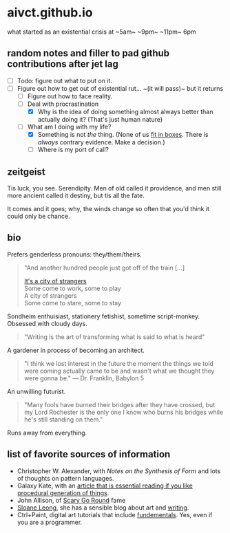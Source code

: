 # aivct.github.io
what started as an existential crisis at ~5am~ ~9pm~ ~11pm~ 6pm

## random notes and filler to pad github contributions after jet lag
- [ ] Todo: figure out what to put on it.
- [ ] Figure out how to get out of existential rut... ~(it will pass)~ but it returns
    - [ ] Figure out how to face reality.
    - [ ] Deal with procrastination
        - [x] Why is the idea of doing something almost always better than actually doing it? (That's just human nature)
    - [ ] What am I doing with my life?
        - [x] Something is not *the* thing. (None of us [fit in boxes](https://freethoughtblogs.com/nataliereed/2012/04/17/the-null-hypothecis/). There is *always* contrary evidence. Make a decision.)
        - [ ] Where is my port of call?

## zeitgeist
Tis luck, you see. Serendipity. Men of old called it providence, and men still more ancient called it destiny, but tis all the fate.

It comes and it goes; why, the winds change so often that you'd think it could only be chance.

## bio
Prefers genderless pronouns: they/them/theirs.

>"And another hundred people just got off of the train [...]
>
>[It's a city of strangers](https://genius.com/22560484) <br>
>Some come to work, some to play <br>
>A city of strangers <br>
>Some come to stare, some to stay

Sondheim enthuisiast, stationery fetishist, sometime script-monkey. Obsessed with cloudy days.

>"Writing is the art of transforming what is said to what is heard"

A gardener in process of becoming an architect. 

>"I think we lost interest in the future the moment the things we told were coming actually came to be and wasn't what we thought they were gonna be." — Dr. Franklin, Babylon 5

An unwilling futurist.

>"Many fools have burned their bridges after they have crossed, but my Lord Rochester is the only one I know who burns his bridges while he's still standing on them."

Runs away from everything.

## list of favorite sources of information
- Christopher W. Alexander, with *Notes on the Synthesis of Form* and lots of thoughts on pattern languages.
- Galaxy Kate, with an [article that is essential reading if you like procedural generation of things](https://galaxykate.com/blog/generator.html). 
- John Allison, of [Scary Go Round](https://web.archive.org/web/20191227151057/http://scarygoround.com/) fame
- [Sloane Leong](https://sloaneleong.com/2022/01/05/on-purple-prose/), she has a sensible blog about art and [writing](https://sloaneleong.com/2021/10/24/on-structure-protagonists-and-conflict/).
- Ctrl+Paint, digital art tutorials that include [fundementals](https://www.youtube.com/watch?v=AYTA2nreipw&list=PLI68ClDpxTYREFVVjXl-Me1WXq0-4Iig_). Yes, even if you are a programmer.
